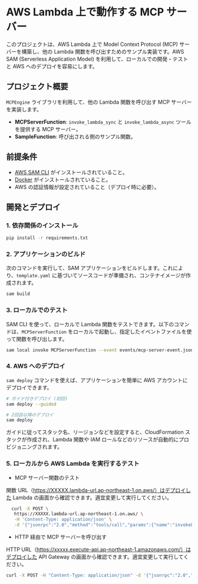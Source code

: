 # AWS Lambda 上で動作する MCP サーバー

このプロジェクトは、AWS Lambda 上で Model Context Protocol (MCP) サーバーを構築し、他の Lambda 関数を呼び出すためのサンプル実装です。AWS SAM (Serverless Application Model) を利用して、ローカルでの開発・テストと AWS へのデプロイを容易にします。

## プロジェクト概要

`MCPEngine` ライブラリを利用して、他の Lambda 関数を呼び出す MCP サーバーを実装します。

- **MCPServerFunction**: `invoke_lambda_sync` と `invoke_lambda_async` ツールを提供する MCP サーバー。
- **SampleFunction**: 呼び出される側のサンプル関数。

## 前提条件

- [AWS SAM CLI](https://docs.aws.amazon.com/serverless-application-model/latest/developerguide/install-sam-cli.html) がインストールされていること。
- [Docker](https://docs.docker.com/get-docker/) がインストールされていること。
- AWS の認証情報が設定されていること（デプロイ時に必要）。

## 開発とデプロイ

### 1. 依存関係のインストール

```bash
pip install -r requirements.txt
```

### 2. アプリケーションのビルド

次のコマンドを実行して、SAM アプリケーションをビルドします。これにより、`template.yaml` に基づいてソースコードが準備され、コンテナイメージが作成されます。

```bash
sam build
```

### 3. ローカルでのテスト

SAM CLI を使って、ローカルで Lambda 関数をテストできます。以下のコマンドは、`MCPServerFunction` をローカルで起動し、指定したイベントファイルを使って関数を呼び出します。

```bash
sam local invoke MCPServerFunction --event events/mcp-server-event.json
```

### 4. AWS へのデプロイ

`sam deploy` コマンドを使えば、アプリケーションを簡単に AWS アカウントにデプロイできます。

```bash
# ガイド付きデプロイ (初回)
sam deploy --guided

# 2回目以降のデプロイ
sam deploy
```

ガイドに従ってスタック名、リージョンなどを設定すると、CloudFormation スタックが作成され、Lambda 関数や IAM ロールなどのリソースが自動的にプロビジョニングされます。

### 5. ローカルから AWS Lambda を実行するテスト

- MCP サーバー関数のテスト

関数 URL（https://XXXXX.lambda-url.ap-northeast-1.on.aws/）はデプロイした Lambda の画面から確認できます。適宜変更して実行してください。

```bash
  curl -X POST \
   https://XXXXX.lambda-url.ap-northeast-1.on.aws/ \
   -H 'Content-Type: application/json' \
   -d '{"jsonrpc":"2.0","method":"tools/call","params":{"name":"invokeLambdaSync","arguments":{"function_name":"test-sample-function","payload":{"name":"From curl"}}},"id":"curl-test-1"}'
```

- HTTP 経由で MCP サーバーを呼び出す

HTTP URL（https://xxxxx.execute-api.ap-northeast-1.amazonaws.com/）はデプロイした API Gateway の画面から確認できます。適宜変更して実行してください。

```bash
curl -X POST -H "Content-Type: application/json" -d '{"jsonrpc":"2.0","method":"tools/call","params":{"name":"invokeLambdaSync","arguments":{"function_name":"test-sample-function","payload":{"name":"Local geagaTest"}}},"id":"1"}' https://xxxxx.execute-api.ap-northeast-1.amazonaws.com
```
